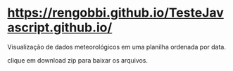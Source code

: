 # https://rengobbi.github.io/TesteJavascript.github.io/
Visualização de dados meteorológicos em uma planilha ordenada por data.

clique em download zip para baixar os arquivos.
